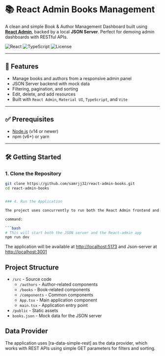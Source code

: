 # 📚 React Admin Books Management

A clean and simple Book & Author Management Dashboard built using **[React Admin](https://marmelab.com/react-admin/)**, backed by a local **JSON Server**. Perfect for demoing admin dashboards with RESTful APIs.

![React](https://img.shields.io/badge/React-18-blue?logo=react)
![TypeScript](https://img.shields.io/badge/TypeScript-4.x-blue?logo=typescript)
![License](https://img.shields.io/badge/license-MIT-green)

---

## 🚀 Features

- Manage books and authors from a responsive admin panel
- JSON Server backend with mock data
- Filtering, pagination, and sorting
- Edit, delete, and add resources
- Built with `React Admin`, `Material UI`, `TypeScript`, and `Vite`

---

## ✅ Prerequisites

- [Node.js](https://nodejs.org/) (v14 or newer)
- npm (v6+) or yarn

---

## 🛠️ Getting Started

### 1. Clone the Repository

```bash
git clone https://github.com/samrjj32/react-admin-books.git
cd react-admin-books


### 4. Run the Application

The project uses concurrently to run both the React Admin frontend and the JSON Server together.

command:

```bash
# This will start both the JSON server and the React-admin app
npm run dev
```

The application will be available at [http://localhost:5173](http://localhost:5173) 
and Json-server at [http://localhost:3001](http://localhost:3001)

## Project Structure

- `/src` - Source code
  - `/authors` - Author-related components
  - `/books` - Book-related components
  - `/components` - Common components
  - `App.tsx` - Main application component
  - `main.tsx` - Application entry point
- `/public` - Static assets
- `books.json` - Mock data for the JSON server

## Data Provider

The application uses [ra-data-simple-rest] as the data provider, which works with REST APIs using simple GET parameters for filters and sorting.

```

```
